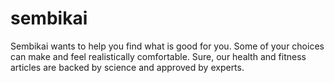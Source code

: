 # sembikai
Sembikai wants to help you find what is good for you. Some of your choices can make and feel realistically comfortable. Sure, our health and fitness articles are backed by science and approved by experts.
